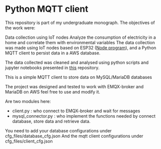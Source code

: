 # Python MQTT client

This repository is part of my undergraduate monograph. The objectives of the work were:

Data collection using IoT nodes Analyze the consumption of electricity in a home and correlate them with environmental variables The data collection was made using IoT nodes based on ESP32 ([Node program](https://github.com/XxKavosxX/iot_node)), and a Python MQTT client to persist data in a AWS database.

The data collected was cleaned and analysed using python scripts and jupyter notebooks presented in [this](https://github.com/XxKavosxX/consumption_data_analysis)  repository.
  
This is a simple MQTT client to store data on MySQL/MariaDB databases
 
The project was designed and tested to work with EMQX-broker and MariaDB on AWS
feel free to use and modify it.
  
Are two modules here:
  - client.py : who connect to EMQX-broker and wait for messages
  - mysql_connector.py : who implement the functions needed by connect database, store data and retrieve data.

You need to add your database configurations under cfg_files/database_cfg.json
And the mqtt client configurations under cfg_files/client_cfg.json

